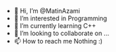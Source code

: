 - 👋 Hi, I’m @MatinAzami
- 👀 I’m interested in Programming
- 🌱 I’m currently learning C++ 
- 💞️ I’m looking to collaborate on ...
- 📫 How to reach me Nothing :)

<!---
MatinAzami/MatinAzami is a ✨ special ✨ repository because its `README.md` (this file) appears on your GitHub profile.
You can click the Preview link to take a look at your changes.
--->
